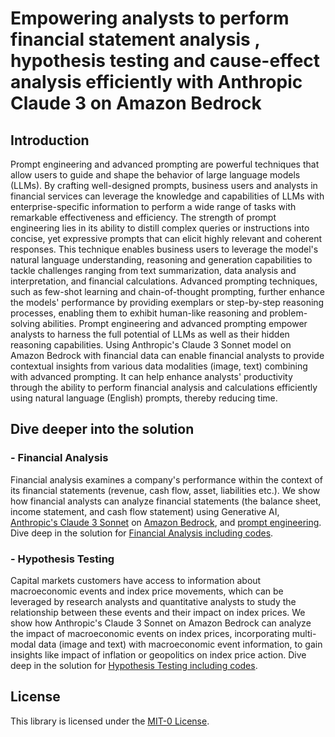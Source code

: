 # Empowering analysts to perform financial statement analysis , hypothesis testing  and cause-effect analysis efficiently with Anthropic Claude 3 on Amazon Bedrock

## Introduction

Prompt engineering and advanced prompting are powerful techniques that allow users to guide and shape the behavior of large language models (LLMs). By crafting well-designed prompts, business users and analysts in financial services can leverage the knowledge and capabilities of LLMs with enterprise-specific information to perform a wide range of tasks with remarkable effectiveness and efficiency. The strength of prompt engineering lies in its ability to distill complex queries or instructions into concise, yet expressive prompts that can elicit highly relevant and coherent responses. This technique enables business users to leverage the model's natural language understanding, reasoning and generation capabilities to tackle challenges ranging from text summarization, data analysis and interpretation, and financial calculations. Advanced prompting techniques, such as few-shot learning and chain-of-thought prompting, further enhance the models' performance by providing exemplars or step-by-step reasoning processes, enabling them to exhibit human-like reasoning and problem-solving abilities. Prompt engineering and advanced prompting empower analysts to harness the full potential of LLMs as well as their hidden reasoning capabilities. Using Anthropic's Claude 3 Sonnet model on Amazon Bedrock with financial data can enable financial analysts to provide contextual insights from various data modalities (image, text) combining with advanced prompting. It can help enhance analysts' productivity through the ability to perform financial analysis and calculations efficiently using natural language (English) prompts, thereby reducing time.

## Dive deeper into the solution

### - Financial Analysis
Financial analysis examines a company's performance within the context of its financial statements (revenue, cash flow, asset, liabilities etc.). We show how financial analysts can analyze financial statements (the balance sheet, income statement, and cash flow statement) using Generative AI, [Anthropic's Claude 3 Sonnet](https://aws.amazon.com/blogs/aws/anthropics-claude-3-sonnet-foundation-model-is-now-available-in-amazon-bedrock/) on [Amazon Bedrock](https://aws.amazon.com/bedrock/), and [prompt engineering](https://docs.anthropic.com/en/prompt-library/library). Dive deep in the solution for [Financial Analysis including codes](https://github.com/aws-samples/generativeai-aiml-capital-market-samples/tree/main/hypothesis-testing-financial-statement-analysis-with-Amazon-Bedrock/Financial%20Analysis).

### - Hypothesis Testing
Capital markets customers have access to information about macroeconomic events and index price movements, which can be leveraged by research analysts and quantitative analysts to study the relationship between these events and their impact on index prices. We show how Anthropic's Claude 3 Sonnet on Amazon Bedrock can analyze the impact of macroeconomic events on index prices, incorporating multi-modal data (image and text) with macroeconomic event information, to gain insights like impact of inflation or geopolitics on index price action. Dive deep in the solution for [Hypothesis Testing including codes](https://github.com/aws-samples/generativeai-aiml-capital-market-samples/tree/main/hypothesis-testing-financial-statement-analysis-with-Amazon-Bedrock/Hypothesis%20Testing).


## License
This library is licensed under the [MIT-0 License](https://github.com/aws-samples/generativeai-aiml-capital-market-samples/blob/main/hypothesis-testing-financial-statement-analysis-with-Amazon-Bedrock/LICENSE.txt).

